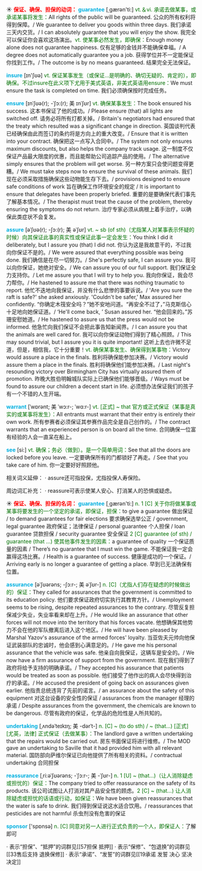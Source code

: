 ☀ <font color="red">**保证、确保、担保的动词：**</font>
<font color="sky blue">**guarantee**</font> [͵ɡærən'ti:] 
<font color="rgb(227, 108, 9)">vt.＆vi. 承诺去做某事，或承诺某事将发生：</font>All rights of the public will be guaranteed. 公众的所有权利将得到保障。/ We guarantee to deliver you goods within three days. 我们承诺三天内交货。/ I can absolutely guarantee that you will enjoy the show. 我完全可以保证你会喜欢这场演出。<font color="rgb(227, 108, 9)">vt. 使某事必然发生，即确保：</font>Enough money alone does not guarantee happiness. 仅有足够的金钱并不能确保幸福。/ A degree does not automatically guarantee you a job. 获得学位并不一定能保证你找到工作。/ The outcome is by no means guaranteed. 结果完全无法保证。

<font color="sky blue">**insure**</font> [ɪn'ʃʊə] 
<font color="rgb(227, 108, 9)">vt. 保证某事发生（或保证…是明确的、确切无疑的、肯定的），即确保。不过insure在此义项下尤用于美式英语，非美式英语用ensure：</font>We must ensure the task is completed on time. 我们必须确保按时完成任务。
            
<font color="sky blue">**ensure**</font> [ɪnˈʃʊə(r); -ˈʃɔ:(r); 美 ɪnˈʃʊr]
<font color="rgb(227, 108, 9)">vt. 确保某事发生：</font>The book ensured his success. 这本书保证了他的成功。/ Please ensure (that) all lights are switched off. 请务必将所有灯都关掉。/ Britain's negotiators had ensured that the treaty which resulted was a significant change in direction. 英国谈判代表已经确保由此而签订的条约将是方向上的重大改变。/ Ensure that it is written into your contract. 确保把这一点写入合同中。/ The system not only ensures maximum discounts, but also helps the company track usage. 这一制度不仅保证产品最大限度的优惠，而且能帮助公司追踪产品的使用。/ The alternative simply ensures that the problem will get worse. 另一种方案只会使问题变得更糟。/ We must take steps now to ensure the survival of these animals. 我们现在必须采取措施确保这些动物能生存下去。/ provisions designed to ensure safe conditions of work 旨在确保工作环境安全的规定 / It is important to ensure that delegates have been properly briefed. 重要的是要确保代表们事先了解基本情况。/ The therapist must treat the cause of the problem, thereby ensuring the symptoms do not return. 治疗专家必须从病根上着手治疗，以确保此类症状不会复发。          

<font color="sky blue">**assure**</font> [əˈʃʊə(r); -ʃɔ:(r); 美 əˈʃʊr]
<font color="rgb(227, 108, 9)">vt. ~ sb (of sth)（尤指某人对某事表示怀疑的时候）向其保证此事的真实性或保证此事一定会发生：</font>You think I did it deliberately, but I assure you (that) I did not. 你认为这是我故意干的，不过我向你保证不是的。/ We were assured that everything possible was being done. 我们确信是在尽一切努力。/ She's perfectly safe, I can assure you. 我可以向你保证，她绝对安全。/ We can assure you of our full support. 我们保证全力支持你。/ Let me assure you that I will try to help you. 我向你保证，我会尽力帮你。/ He hastened to assure me that there was nothing traumatic to report. 他忙不迭地向我保证，并没有什么悲惨的事要诉说。/ 'Are you sure the raft is safe?' she asked anxiously. 'Couldn't be safer,' Max assured her confidently. “你确定木筏安全吗？”她不安地问道。“再安全不过了，”马克斯信心十足地向她保证道。/ ‘He'll come back, ’ Susan assured her. “他会回来的。”苏珊安慰她道。/ He hastened to assure us that the press would not be informed. 他急忙向我们保证不会把此事告知新闻界。/ I can assure you that the animals are well cared for. 我可以向你保证动物们得到了精心照顾。/ This may sound trivial, but I assure you it is quite important! 这听上去也许微不足道，但是，相信我，它十分重要！<font color="rgb(227, 108, 9)">vt. 确保某事发生、确保得到某事物：</font>Victory would assure a place in the finals. 胜利将确保能参加决赛。/ Victory would assure them a place in the finals. 胜利将确保他们能参加决赛。/ Last night's resounding victory over Birmingham City has virtually assured them of promotion. 昨晚大胜伯明翰城队实际上已确保他们能够晋级。/ Ways must be found to assure our children a decent start in life. 必须想办法保证我们的孩子有一个不错的人生开端。
           
<font color="sky blue">**warrant**</font> [ˈwɒrənt; 美 ˈwɔ:r-; ˈwɑ:r-]
<font color="rgb(227, 108, 9)">vt. [正式] ~ that 官方或正式保证（某事是真实的或某事将发生）：</font>All entrants must warrant that their entry is entirely their own work. 所有参赛者必须保证其参赛作品完全是自己创作的。/ The contract warrants that an experienced person is on board all the time. 合同确保一位富有经验的人会一直呆在船上。

<font color="sky blue">**see**</font> [si:] 
<font color="rgb(227, 108, 9)">vt. 确保；务必（做到）。是一个简单用词：</font>See that all the doors are locked before you leave. 一定要确保所有的门都锁好了再走。/ See that you take care of him. 你一定要好好照顾他。

相关词义延伸：
· assure还可指投保，尤指投保人寿保险。

周边词汇补充：
· reassure可表示使某人安心、打消某人的恐惧或疑虑。

☀ <font color="red">**保证、确保、担保的名词：**</font>
<font color="sky blue">**guarantee**</font> [͵ɡærən'ti:] 
<font color="rgb(227, 108, 9)">n. 1 [C] 关于你将做某事或某事将要发生的一个坚定的承诺，即保证，担保：</font>to give a guarantee 做出保证 / to demand guarantees for fair elections 要求确保选举公正 / government, legal guarantee 政府保证；法律保证 / personal guarantee 个人担保 / loan guarantee 贷款担保 / security guarantee 安全保证 <font color="rgb(227, 108, 9)">2 [C] guarantee (of sth) / guarantee (that ...) 使其他事件发生的因素：</font>a guarantee of quality 一个保证质量的因素 / There’s no guarantee that I must win the game. 不能保证我一定会赢得这场比赛。/ Health is a guarantee of success. 健康是成功的一个保证。/ Arriving early is no longer a guarantee of getting a place. 早到已无法确保有位置。
           
<font color="sky blue">**assurance**</font> [əˈʃʊərəns; -ʃɔ:r-; 美 əˈʃʊr-]
<font color="rgb(227, 108, 9)">n. [C]（尤指人们存在疑虑的时候做出的）保证：</font>They called for assurances that the government is committed to its education policy. 他们要求保证政府切实执行其教育方针。/ Unemployment seems to be rising, despite repeated assurances to the contrary. 尽管反复担保减少失业，失业率看来却在上升。/ He would like an assurance that other forces will not move into the territory that his forces vacate. 他想确保其他势力不会在他的军队撤离后进入这个地区。/ He will have been pleased by Marshal Yazov's assurance of the armed forces' loyalty. 当亚佐夫元帅向他保证武装部队的忠诚时，他会感到心满意足的。/ He gave me his personal assurance that the vehicle was safe. 他亲自向我保证，这辆车是安全的。/ We now have a firm assurance of support from the government. 现在我们得到了政府将给予支持的明确承诺。/ They accepted his assurance that patients would be treated as soon as possible. 他们接受了他作出的病人会尽快得到治疗的承诺。/ He accused the president of going back on assurances given earlier. 他指责总统违背了先前的诺言。/ an assurance about the safety of this equipment 对这台设备的安全性的保证 / assurances from the manager 经理的承诺 / Despite assurances from the government, the chemicals are known to be dangerous. 尽管有政府的保证，化学品的危险性是人所共知的。
           
<font color="sky blue">**undertaking**</font> [ˌʌndəˈteɪkɪŋ; 美 -dərˈt-]
<font color="rgb(227, 108, 9)">n. [C] ~ (to do sth) / ~ (that…) [正式] [尤英，法律] 正式保证（去做某事）：</font>The landlord gave a written undertaking that the repairs would be carried out. 房东书面保证将进行维修。/ The MOD gave an undertaking to Saville that it had provided him with all relevant material. 国防部向萨维尔保证已向他提供了所有相关的资料。/ contractual undertaking 合同担保 
            
<font color="sky blue">**reassurance**</font> [ˌri:əˈʃʊərəns; -ˈʃɔ:r-; 美 -ˈʃʊr-]
<font color="rgb(227, 108, 9)">n. 1 [U] ~ (that…)（让人消除疑虑或担忧的）保证：</font>The company tried to offer reassurance on the safety of its products. 该公司试图让人打消对其产品安全性的顾虑。<font color="rgb(227, 108, 9)">2 [C] ~ (that…) 让人消除疑虑或担忧的话语或行动，如保证：</font>We have been given reassurances that the water is safe to drink. 我们得到保证说这水适合饮用。/ reassurances that pesticides are not harmful 杀虫剂没有危害的保证

<font color="sky blue">**sponsor**</font> ['spɒnsə] 
<font color="rgb(227, 108, 9)">n. [C] 同意对另一人进行正式负责的一个人，即保证人：</font>了解即可

· 表示“担保”、“抵押”的词群见[[57担保 抵押]]
· 表示“保修”、“包退换”的词群见[[33售后支持 退换保修]]
· 表示“承诺”、“发誓”的词群见[[19承诺 发誓 决心 坚决 决定]]
